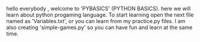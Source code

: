 
hello everybody , welcome to 'PYBASICS' (PYTHON BASICS).
here we will learn about python progaming language.
To start learning open the next file named as 'Variables.txt', or you can learn from my practice.py files.
I am also creating 'simple-games.py' so you can have fun and learn at the same time.